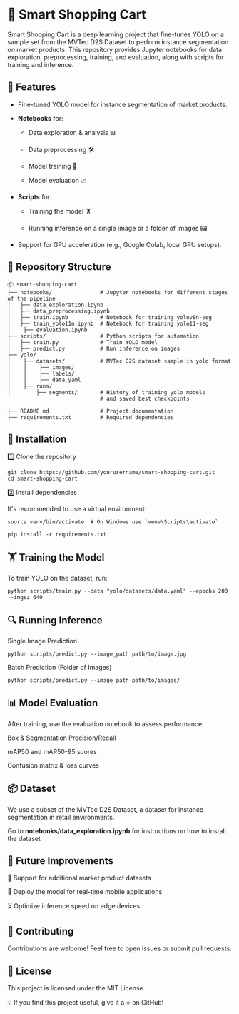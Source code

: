 # 🛒 Smart Shopping Cart

Smart Shopping Cart is a deep learning project that fine-tunes YOLO on a sample set from the MVTec D2S Dataset to perform instance segmentation on market products. This repository provides Jupyter notebooks for data exploration, preprocessing, training, and evaluation, along with scripts for training and inference.

## 📌 Features

- Fine-tuned YOLO model for instance segmentation of market products.

- **Notebooks** for:

    - Data exploration & analysis 📊

    - Data preprocessing 🛠️

    - Model training 🎯

    - Model evaluation 📈

- **Scripts** for:

    - Training the model 🏋️

    - Running inference on a single image or a folder of images 🖼️

- Support for GPU acceleration (e.g., Google Colab, local GPU setups).

## 📂 Repository Structure

````
📦 smart-shopping-cart
├── notebooks/               # Jupyter notebooks for different stages of the pipeline
│   ├── data_exploration.ipynb
│   ├── data_preprocessing.ipynb
│   ├── train.ipynb          # Notebook for training yolov8n-seg
│   ├── train_yolo11n.ipynb  # Notebook for training yolo11-seg 
│    ├── evaluation.ipynb
├── scripts/                 # Python scripts for automation
│   ├── train.py             # Train YOLO model
│   ├── predict.py           # Run inference on images
├── yolo/                
│    ├── datasets/           # MVTec D2S dataset sample in yolo format
│    │    ├── images/
│    │    ├── labels/
│    │    ├── data.yaml
│    ├── runs/
│        ├── segments/       # History of training yolo models 
                             # and saved best checkpoints

├── README.md                # Project documentation
├── requirements.txt         # Required dependencies
````
## 🔧 Installation

1️⃣ Clone the repository

````
git clone https://github.com/yourusername/smart-shopping-cart.git
cd smart-shopping-cart
````

2️⃣ Install dependencies

It's recommended to use a virtual environment:

````python3 -m venv venv
source venv/bin/activate  # On Windows use `venv\Scripts\activate`

pip install -r requirements.txt
````

## 🏋️ Training the Model

To train YOLO on the dataset, run:

````
python scripts/train.py --data "yolo/datasets/data.yaml" --epochs 200 --imgsz 640
````

## 🔍 Running Inference

Single Image Prediction

````
python scripts/predict.py --image_path path/to/image.jpg
````

Batch Prediction (Folder of Images)

````
python scripts/predict.py --image_path path/to/images/
````

## 📊 Model Evaluation

After training, use the evaluation notebook to assess performance:

Box & Segmentation Precision/Recall

mAP50 and mAP50-95 scores

Confusion matrix & loss curves

## 📦 Dataset

We use a subset of the MVTec D2S Dataset, a dataset for instance segmentation in retail environments.

Go to  **notebooks/data_exploration.ipynb** for instructions on how to install the dataset 

## 🚀 Future Improvements

🔄 Support for additional market product datasets

📱 Deploy the model for real-time mobile applications

⏳ Optimize inference speed on edge devices

## 🤝 Contributing

Contributions are welcome! Feel free to open issues or submit pull requests.

## 📜 License

This project is licensed under the MIT License.

💡 If you find this project useful, give it a ⭐ on GitHub!